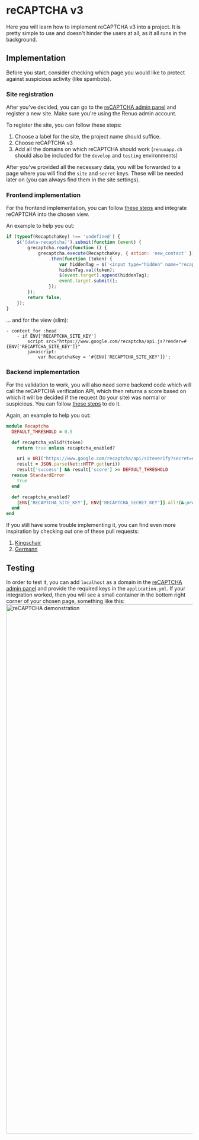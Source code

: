 # reCAPTCHA v3

Here you will learn how to implement reCAPTCHA v3 into a project. It is pretty simple to use and doesn't hinder the users at all, as it all runs in the background.

## Implementation

Before you start, consider checking which page you would like to protect against suspicious activity (like spambots).

### Site registration

After you've decided, you can go to the [reCAPTCHA admin panel](www.google.com/recaptcha/admin) and register a new site. Make sure you're using the Renuo admin account.

To register the site, you can follow these steps:
1. Choose a label for the site, the project name should suffice.
1. Choose reCAPTCHA v3
1. Add all the domains on which reCAPTCHA should work (`renuoapp.ch` should also be included for the `develop` and `testing` environments)

After you've provided all the necessary data, you will be forwarded to a page where you will find the `site` and `secret` keys. These will be needed later on (you can always find them in the site settings).

### Frontend implementation

For the frontend implementation, you can follow [these steps](https://developers.google.com/recaptcha/docs/v3) and integrate reCAPTCHA into the chosen view.

An example to help you out:
```javascript
if (typeof(RecaptchaKey) !== 'undefined') {
    $('[data-recaptcha]').submit(function (event) {
        grecaptcha.ready(function () {
            grecaptcha.execute(RecaptchaKey, { action: 'new_contact' })
                .then(function (token) {
                    var hiddenTag = $('<input type="hidden" name="recaptcha">');
                    hiddenTag.val(token);
                    $(event.target).append(hiddenTag);
                    event.target.submit();
                });
        });
        return false;
    });
}
```

... and for the view (slim):
```slim
- content_for :head
    - if ENV['RECAPTCHA_SITE_KEY']
        script src="https://www.google.com/recaptcha/api.js?render=#{ENV['RECAPTCHA_SITE_KEY']}"
        javascript:
            var RecaptchaKey = '#{ENV['RECAPTCHA_SITE_KEY']}';
```

### Backend implementation

For the validation to work, you will also need some backend code which will call the reCAPTCHA verification API, which then returns a score based on which it will be decided if the request (to your site) was normal or suspicious. You can follow [these steps](https://developers.google.com/recaptcha/docs/verify) to do it.

Again, an example to help you out:
```ruby
module Recaptcha
  DEFAULT_THRESHOLD = 0.5

  def recaptcha_valid?(token)
    return true unless recaptcha_enabled?

    uri = URI("https://www.google.com/recaptcha/api/siteverify?secret=#{ENV['RECAPTCHA_SECRET_KEY']}&response=#{token}")
    result = JSON.parse(Net::HTTP.get(uri))
    result['success'] && result['score'] >= DEFAULT_THRESHOLD
  rescue StandardError
    true
  end

  def recaptcha_enabled?
    [ENV['RECAPTCHA_SITE_KEY'], ENV['RECAPTCHA_SECRET_KEY']].all?(&:present?)
  end
end
```

If you still have some trouble implementing it, you can find even more inspiration by checking out one of these pull requests:
1. [Kingschair](https://github.com/renuo/kingschair2/pull/182)
1. [Germann](https://github.com/renuo/germann/pull/314)

## Testing

In order to test it, you can add `localhost` as a domain in the [reCAPTCHA admin panel](www.google.com/recaptcha/admin) and provide the required keys in the `application.yml`. If your integration worked, then you will see a small container in the bottom right corner of your chosen page, something like this:
<img width="1425" alt="reCAPTCHA demonstration" src="https://user-images.githubusercontent.com/31915276/55479133-ae4f8c80-561d-11e9-9df2-d94cbc5f92d3.png">
